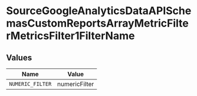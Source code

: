 # SourceGoogleAnalyticsDataAPISchemasCustomReportsArrayMetricFilterMetricsFilter1FilterName


## Values

| Name             | Value            |
| ---------------- | ---------------- |
| `NUMERIC_FILTER` | numericFilter    |